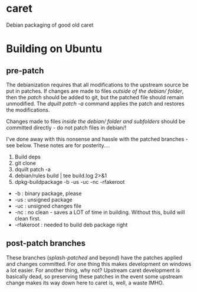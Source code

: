 # caret
Debian packaging of good old caret


# Building on Ubuntu

## pre-patch

The debianization requires that all modifications to the upstream source be put in patches. If changes are made to files
*outside of the debian/ folder*, then the *patch* should be added to git, but the patched file should remain unmodified. 
The *dquilt patch -a* command applies the patch and restores the modifications. 

Changes made to files *inside the debian/ folder and subfolders* should be committed directly - do not patch files in debian/!

I've done away with this nonsense and hassle with the patched branches - see below. These notes are for posterity....

1. Build deps
1. git clone
1. dquilt patch -a
1. debian/rules build | tee build.log 2>&1
1. dpkg-buildpackage -b -us -uc -nc -rfakeroot
 * -b : binary package, please
 * -us : unsigned package
 * -uc : unsigned changes file
 * -nc : no clean - saves a LOT of time in building. Without this, build will clean first.
 * -rfakeroot : needed to build deb package right
 
 
## post-patch branches
 
These branches (*splash-patched* and beyond) have the patches applied and changes committed. For one thing this makes development on windows a lot easier. For another thing, why not? Upstream caret development is basically dead, so preserving these patches in the event some upstream change makes its way down here to caret is, well, a waste IMHO.

